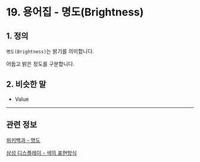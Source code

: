 # 19. 용어집 - 명도(Brightness)

## 1. 정의
`명도(Brightness)`는 밝기를 의미합니다.

어둡고 밝은 정도를 구분합니다.

<a comment="TODO 예시 이미지 추가"></a>

## 2. 비슷한 말

- Value

*** 

## 관련 정보

[위키백과 - 명도](https://ko.wikipedia.org/wiki/%EB%AA%85%EB%8F%84)

[삼성 디스플레이 - 색의 표현방식](https://news.samsungdisplay.com/9131)